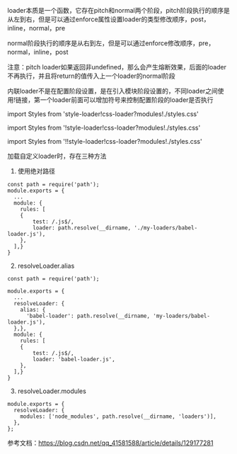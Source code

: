 loader本质是一个函数，它存在pitch和normal两个阶段，pitch阶段执行的顺序是从左到右，但是可以通过enforce属性设置loader的类型修改顺序，post，inline，normal，pre

normal阶段执行的顺序是从右到左，但是可以通过enforce修改顺序，pre，normal，inline，post

注意：pitch loader如果返回非undefined，那么会产生熔断效果，后面的loader不再执行，并且将return的值传入上一个loader的normal阶段

内联loader不是在配置阶段设置，是在引入模块阶段设置的，不同loader之间使用!链接，第一个loader前面可以增加符号来控制配置阶段的loader是否执行

<!-- 使用 ! 前缀，将禁用所有已配置的 normal loader(普通 loader) -->
import Styles from 'style-loader!css-loader?modules!./styles.css'

<!-- 使用 !! 前缀，将禁用所有已配置的 loader（preLoader, loader, postLoader） -->
import Styles from '!style-loader!css-loader?modules!./styles.css'

<!-- 使用 -! 前缀，将禁用所有已配置的 preLoader 和 loader，但是不禁用 postLoaders -->
import Styles from '!!style-loader!css-loader?modules!./styles.css'

加载自定义loader时，存在三种方法

1. 使用绝对路径
   
```
const path = require('path');
module.exports = {
  ...
  module: {
    rules: [
    {
        test: /.js$/,
        loader: path.resolve(__dirname, './my-loaders/babel-loader.js'),
    },
  ],}
} 
```

2. resolveLoader.alias

```
const path = require('path');
​
module.exports = {
  ...
  resolveLoader: {
    alias: {
      'babel-loader': path.resolve(__dirname, 'my-loaders/babel-loader.js'),
  },},
  module: {
    rules: [
    {
        test: /.js$/,
        loader: 'babel-loader.js',
    },
  ],}
} 

```

3. resolveLoader.modules

```
module.exports = {
  resolveLoader: {
    modules: ['node_modules', path.resolve(__dirname, 'loaders')],
  },
};

```


参考文档：https://blog.csdn.net/qq_41581588/article/details/129177281
